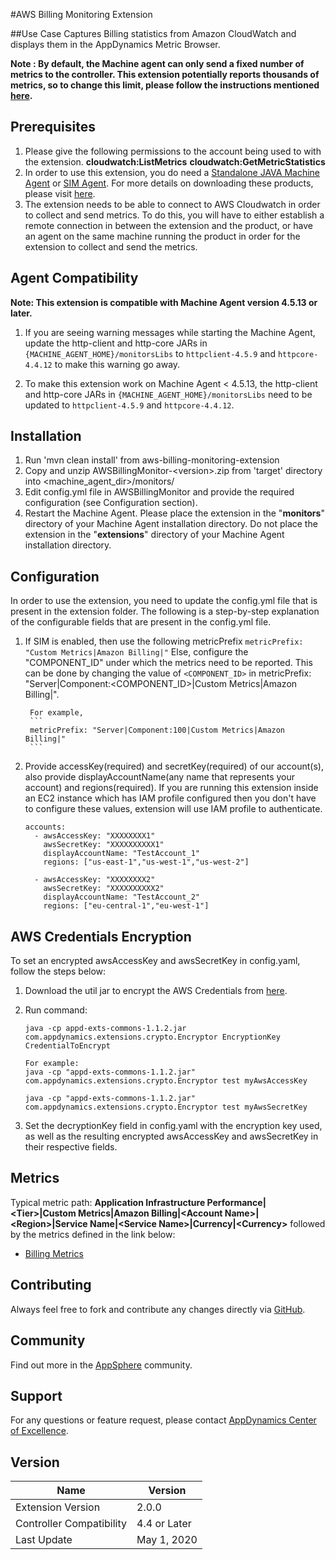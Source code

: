 #AWS Billing Monitoring Extension

##Use Case
Captures Billing statistics from Amazon CloudWatch and displays them in the AppDynamics Metric Browser.

**Note : By default, the Machine agent can only send a fixed number of metrics to the controller. This extension potentially reports thousands of metrics, so to change this limit, please follow the instructions mentioned [here](https://docs.appdynamics.com/display/PRO40/Metrics+Limits).** 

## Prerequisites
1. Please give the following permissions to the account being used to with the extension.
   **cloudwatch:ListMetrics**
   **cloudwatch:GetMetricStatistics**
2. In order to use this extension, you do need a [Standalone JAVA Machine Agent](https://docs.appdynamics.com/display/PRO44/Standalone+Machine+Agents) or [SIM Agent](https://docs.appdynamics.com/display/PRO44/Server+Visibility).  For more details on downloading these products, please  visit [here](https://download.appdynamics.com/).
3. The extension needs to be able to connect to AWS Cloudwatch in order to collect and send metrics. To do this, you will have to either establish a remote connection in between the extension and the product, or have an agent on the same machine running the product in order for the extension to collect and send the metrics.

## Agent Compatibility
<p><strong>Note: This extension is compatible with Machine Agent version 4.5.13 or later.</strong></p>
<ol>
<li>
<p>If you are seeing warning messages while starting the Machine Agent, update the http-client and http-core JARs in <code>{MACHINE_AGENT_HOME}/monitorsLibs</code> to <code>httpclient-4.5.9</code> and <code>httpcore-4.4.12</code> to make this warning go away.</p>
</li>
<li>
<p>To make this extension work on Machine Agent &lt; 4.5.13, the http-client and http-core JARs in <code>{MACHINE_AGENT_HOME}/monitorsLibs</code> need to be updated to <code>httpclient-4.5.9</code> and <code>httpcore-4.4.12</code>.</p>
</li>
</ol>

## Installation
1. Run 'mvn clean install' from aws-billing-monitoring-extension
2. Copy and unzip AWSBillingMonitor-\<version\>.zip from 'target' directory into \<machine_agent_dir\>/monitors/
3. Edit config.yml file in AWSBillingMonitor and provide the required configuration (see Configuration section).
4. Restart the Machine Agent.
Please place the extension in the "**monitors**" directory of your Machine Agent installation directory. Do not place the extension in the "**extensions**" directory of your Machine Agent installation directory.


## Configuration
In order to use the extension, you need to update the config.yml file that is present in the extension folder. The following is a step-by-step explanation of the configurable fields that are present in the config.yml file.

1. If SIM is enabled, then use the following metricPrefix
        ```
        metricPrefix: "Custom Metrics|Amazon Billing|"
        ```
   Else, configure the "COMPONENT_ID" under which the metrics need to be reported. This can be done by changing the value of `<COMPONENT_ID>` in
        metricPrefix: "Server|Component:<COMPONENT_ID>|Custom Metrics|Amazon Billing|".

        For example,
        ```
        metricPrefix: "Server|Component:100|Custom Metrics|Amazon Billing|"
        ```

2. Provide accessKey(required) and secretKey(required) of our account(s), also provide displayAccountName(any name that represents your account) and
   regions(required). If you are running this extension inside an EC2 instance which has IAM profile configured then you don't have to configure these values,
   extension will use IAM profile to authenticate.
   ~~~
   accounts:
     - awsAccessKey: "XXXXXXXX1"
       awsSecretKey: "XXXXXXXXXX1"
       displayAccountName: "TestAccount_1"
       regions: ["us-east-1","us-west-1","us-west-2"]

     - awsAccessKey: "XXXXXXXX2"
       awsSecretKey: "XXXXXXXXXX2"
       displayAccountName: "TestAccount_2"
       regions: ["eu-central-1","eu-west-1"]
   ~~~

## AWS Credentials Encryption
To set an encrypted awsAccessKey and awsSecretKey in config.yaml, follow the steps below:

1. Download the util jar to encrypt the AWS Credentials from [here](https://github.com/Appdynamics/maven-repo/blob/master/releases/com/appdynamics/appd-exts-commons/1.1.2/appd-exts-commons-1.1.2.jar).
2. Run command:

   	~~~   
   	java -cp appd-exts-commons-1.1.2.jar com.appdynamics.extensions.crypto.Encryptor EncryptionKey CredentialToEncrypt
   	
   	For example: 
   	java -cp "appd-exts-commons-1.1.2.jar" com.appdynamics.extensions.crypto.Encryptor test myAwsAccessKey
   	
   	java -cp "appd-exts-commons-1.1.2.jar" com.appdynamics.extensions.crypto.Encryptor test myAwsSecretKey
   	~~~
   	
3. Set the decryptionKey field in config.yaml with the encryption key used, as well as the resulting encrypted awsAccessKey and awsSecretKey in their respective fields.

## Metrics
Typical metric path: **Application Infrastructure Performance|\<Tier\>|Custom Metrics|Amazon Billing|\<Account Name\>|\<Region\>|Service Name|\<Service Name\>|Currency|\<Currency\>** followed by the metrics defined in the link below:

- [Billing Metrics](http://docs.aws.amazon.com/AmazonCloudWatch/latest/DeveloperGuide/billing-metricscollected.html)

## Contributing

Always feel free to fork and contribute any changes directly via [GitHub](https://github.com/Appdynamics/aws-billing-monitoring-extension).

## Community

Find out more in the [AppSphere](https://www.appdynamics.com/community/exchange/extension/aws-billing-monitoring-extension) community.

## Support

For any questions or feature request, please contact [AppDynamics Center of Excellence](mailto:help@appdynamics.com).

## Version
   |          Name            |  Version   |
   |--------------------------|------------|
   |Extension Version         |2.0.0       |
   |Controller Compatibility  |4.4 or Later|
   |Last Update               |May 1, 2020 |
